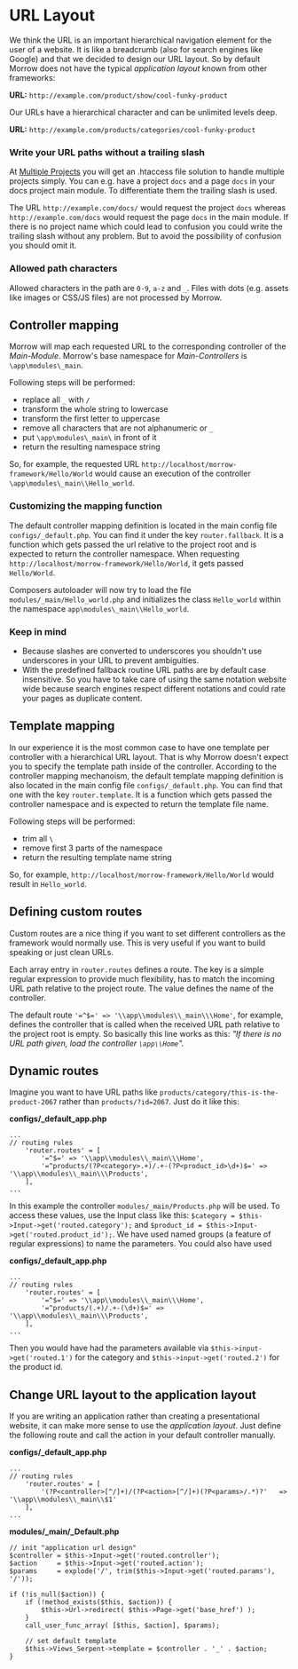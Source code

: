 URL Layout
==========

We think the URL is an important hierarchical navigation element for the user of a website.
It is like a breadcrumb (also for search engines like Google) and that we decided to design our URL layout.
So by default Morrow does not have the typical *application layout* known from other frameworks:

**URL:** `http://example.com/product/show/cool-funky-product`

Our URLs have a hierarchical character and can be unlimited levels deep.

**URL:** `http://example.com/products/categories/cool-funky-product`

### Write your URL paths without a trailing slash

At [Multiple Projects](page/multiplesites) you will get an .htaccess file solution to handle multiple projects simply. You can e.g. have a project `docs` and a page `docs` in your docs project main module.
To differentiate them the trailing slash is used.

The URL `http://example.com/docs/` would request the project `docs` whereas `http://example.com/docs` would request the page `docs` in the main module.
If there is no project name which could lead to confusion you could write the trailing slash without any problem. But to avoid the possibility of confusion you should omit it.

### Allowed path characters


Allowed characters in the path are `0-9`, `a-z` and `_`. Files with dots (e.g. assets like images or CSS/JS files) are not processed by Morrow.


Controller mapping
-------------------

Morrow will map each requested URL to the corresponding controller of the _Main-Module_.
Morrow's base namespace for _Main-Controllers_ is `\app\modules\_main`.

Following steps will be performed:

 * replace all `_` with `/`
 * transform the whole string to lowercase
 * transform the first letter to uppercase
 * remove all characters that are not alphanumeric or `_`
 * put `\app\modules\_main\` in front of it
 * return the resulting namespace string

So, for example, the requested URL `http://localhost/morrow-framework/Hello/World` would cause an execution of the controller `\app\modules\_main\\Hello_world`.

### Customizing the mapping function

The default controller mapping definition is located in the main config file `configs/_default.php`. You can find it under the key `router.fallback`.
It is a function which gets passed the url relative to the project root and is expected to return the controller namespace. When requesting `http://localhost/morrow-framework/Hello/World`, it gets passed `Hello/World`.


Composers autoloader will now try to load the file `modules/_main/Hello_world.php` and initializes the class `Hello_world` within the namespace `app\modules\_main\\Hello_world`.

### Keep in mind

 * Because slashes are converted to underscores you shouldn't use underscores in your URL to prevent ambiguities.
 * With the predefined fallback routine URL paths are by default case insensitive.
So you have to take care of using the same notation website wide because search engines respect different notations and could rate your pages as duplicate content.


Template mapping
----------------

In our experience it is the most common case to have one template per controller with a hierarchical URL layout.
That is why Morrow doesn't expect you to specify the template path inside of the controller.
According to the controller mapping mechanoism, the default template mapping definition is also located in the main config file `configs/_default.php`. You can find that one with the key `router.template`. It is a function which gets passed the controller namespace and is expected to return the template file name.

Following steps will be performed:

 * trim all `\`
 * remove first 3 parts of the namespace
 * return the resulting template name string

So, for example, `http://localhost/morrow-framework/Hello/World` would result in `Hello_world`.


Defining custom routes
-------------------

Custom routes are a nice thing if you want to set different controllers as the framework would normally use.
This is very useful if you want to build speaking or just clean URLs.

Each array entry in `router.routes` defines a route.
The key is a simple regular expression to provide much flexibility, has to match the incoming URL path relative to the project route.
The value defines the name of the controller.

The default route `'=^$=' => '\\app\\modules\\_main\\\Home'`, for example, defines the controller that is called when the received URL path relative to the project root is empty.
So basically this line works as this: _"If there is no URL path given, load the controller `\app\\Home`"._


Dynamic routes
--------------

Imagine you want to have URL paths like `products/category/this-is-the-product-2067` rather than `products/?id=2067`.
Just do it like this:

**configs/_default_app.php**
~~~{.php}
...
// routing rules
    'router.routes' = [
        '=^$=' => '\\app\\modules\\_main\\\Home',
        '=^products/(?P<category>.+)/.+-(?P<product_id>\d+)$=' => '\\app\\modules\\_main\\\Products',
    ],
...
~~~

In this example the controller `modules/_main/Products.php` will be used. To access these values, use the Input class like this: `$category = $this->Input->get('routed.category');` and `$product_id = $this->Input->get('routed.product_id');`.
We have used named groups (a feature of regular expressions) to name the parameters. You could also have used

**configs/_default_app.php**
~~~{.php}
...
// routing rules
    'router.routes' = [
        '=^$=' => '\\app\\modules\\_main\\\Home',
        '=^products/(.+)/.+-(\d+)$=' => '\\app\\modules\\_main\\\Products',
    ],
...
~~~

Then you would have had the parameters available via `$this->input->get('routed.1')` for the category and `$this->input->get('routed.2')` for the product id.


Change URL layout to the application layout
--------------------------

If you are writing an application rather than creating a presentational website, it can make more sense to use the *application layout*.
Just define the following route and call the action in your default controller manually.

**configs/_default_app.php**
~~~{.php}
...
// routing rules
    'router.routes' = [
        '(?P<controller>[^/]+)/(?P<action>[^/]+)(?P<params>/.*)?'   => '\\app\\modules\\_main\\$1'
    ],
...
~~~

**modules/_main/\_Default.php**
~~~{.php}
// init "application url design"
$controller = $this->Input->get('routed.controller');
$action     = $this->Input->get('routed.action');
$params     = explode('/', trim($this->Input->get('routed.params'), '/'));

if (!is_null($action)) {
    if (!method_exists($this, $action)) {
        $this->Url->redirect( $this->Page->get('base_href') );
    }
    call_user_func_array( [$this, $action], $params);

    // set default template
    $this->Views_Serpent->template = $controller . '_' . $action;
}
~~~
